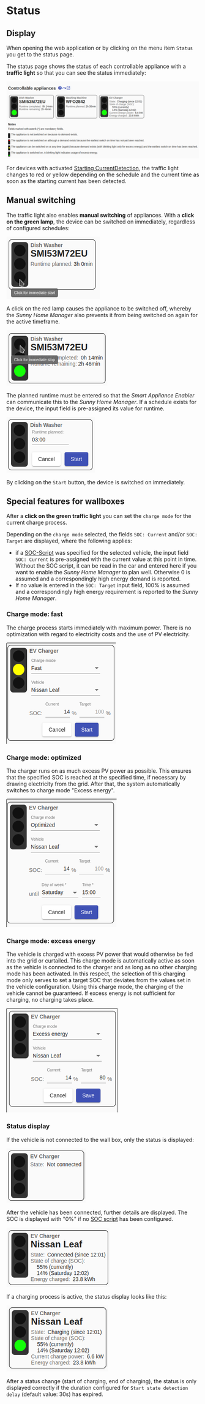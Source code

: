 # Status
## Display
When opening the web application or by clicking on the menu item `Status` you get to the status page.

The status page shows the status of each controllable appliance with a **traffic light** so that you can see the status immediately:

![Statusanzeige](../pics/fe/StatusView_EN.png)

For devices with activated [Starting CurrentDetection](StartingCurrentDetection_EN.md), the traffic light changes to red or yellow depending on the schedule and the current time as soon as the starting current has been detected.

## <a name="click-green"></a> Manual switching

The traffic light also enables **manual switching** of appliances. With a **click on the green lamp**, the device can be switched on immediately, regardless of configured schedules:

![Klick auf grünes Ampellicht](../pics/fe/StatusViewGreenHover_EN.png)

A click on the red lamp causes the appliance to be switched off, whereby the *Sunny Home Manager* also prevents it from being switched on again for the active timeframe.

![Klick auf rotes Ampellicht](../pics/fe/StatusViewRedHover_EN.png)

The planned runtime must be entered so that the *Smart Appliance Enabler* can communicate this to the *Sunny Home Manager*. If a schedule exists for the device, the input field is pre-assigned its value for runtime.

![Eingabe der Laufzeit bei Ampel](../pics/fe/StatusEdit_EN.png)

By clicking on the `Start` button, the device is switched on immediately.

## <a name="click-green-ev"></a> Special features for wallboxes

After a **click on the green traffic light** you can set the `charge mode` for the current charge process.

Depending on the `charge mode` selected, the fields `SOC: Current` and/or `SOC: Target` are displayed, where the following applies:
- if a [SOC-Script](soc/SOC_EN.md) was specified for the selected vehicle, the input field `SOC: Current` is pre-assigned with the current value at this point in time. Without the SOC script, it can be read in the car and entered here if you want to enable the *Sunny Home Manager* to plan well. Otherwise 0 is assumed and a correspondingly high energy demand is reported.
- If no value is entered in the `SOC: Target` input field, 100% is assumed and a correspondingly high energy requirement is reported to the *Sunny Home Manager*.

### Charge mode: fast
The charge process starts immediately with maximum power. There is no optimization with regard to electricity costs and the use of PV electricity.

![Eingabefelder Lademodus Schnell](../pics/fe/StatusEVEditFast_EN.png)

### Charge mode: optimized
The charger runs on as much excess PV power as possible. This ensures that the specified SOC is reached at the specified time, if necessary by drawing electricity from the grid. After that, the system automatically switches to charge mode "Excess energy".

![Eingabefelder Lademodus Optimiert](../pics/fe/StatusEVEditOptimized_EN.png)

### Charge mode: excess energy
The vehicle is charged with excess PV power that would otherwise be fed into the grid or curtailed. This charge mode is automatically active as soon as the vehicle is connected to the charger and as long as no other charging mode has been activated. In this respect, the selection of this charging mode only serves to set a target SOC that deviates from the values set in the vehicle configuration. Using this charge mode, the charging of the vehicle cannot be guaranteed. If excess energy is not sufficient for charging, no charging takes place.

![Eingabefelder Lademodus PV-Überschuss](../pics/fe/StatusEVEditExcessEnergy_EN.png)

### Status display
If the vehicle is not connected to the wall box, only the status is displayed:

![Statusanzeige ohne verbundenes Fahrzeug](../pics/fe/StatusEVViewNotConnected_EN.png)

After the vehicle has been connected, further details are displayed. The SOC is displayed with "0%" if no [SOC script](#vehicles) has been configured.

![Statusanzeige ohne verbundenes Fahrzeug](../pics/fe/StatusEVViewConnected_EN.png)

If a charging process is active, the status display looks like this:

![Statusanzeige ohne verbundenes Fahrzeug](../pics/fe/StatusEVViewCharging_EN.png)

After a status change (start of charging, end of charging), the status is only displayed correctly if the duration configured for `Start state detection delay` (default value: 30s) has expired.
